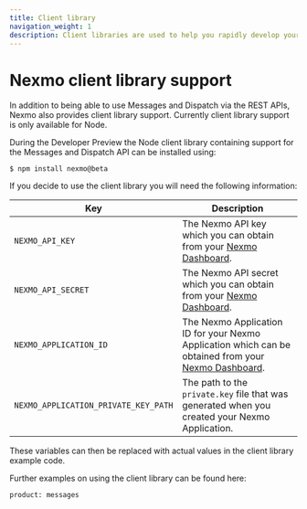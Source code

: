 ```yaml
---
title: Client library
navigation_weight: 1
description: Client libraries are used to help you rapidly develop your messaging applications.
---
```


# Nexmo client library support

In addition to being able to use Messages and Dispatch via the REST APIs, Nexmo also provides client library support. Currently client library support is only available for Node.

During the Developer Preview the Node client library containing support for the Messages and Dispatch API can be installed using:

```
$ npm install nexmo@beta
```

If you decide to use the client library you will need the following information:

Key | Description
-- | --
`NEXMO_API_KEY` | The Nexmo API key which you can obtain from your [Nexmo Dashboard](https://dashboard.nexmo.com).
`NEXMO_API_SECRET` | The Nexmo API secret which you can obtain from your [Nexmo Dashboard](https://dashboard.nexmo.com).
`NEXMO_APPLICATION_ID` | The Nexmo Application ID for your Nexmo Application which can be obtained from your [Nexmo Dashboard](https://dashboard.nexmo.com).
`NEXMO_APPLICATION_PRIVATE_KEY_PATH` | The path to the `private.key` file that was generated when you created your Nexmo Application.

These variables can then be replaced with actual values in the client library example code.

Further examples on using the client library can be found here:

```building_block_list
product: messages
```
